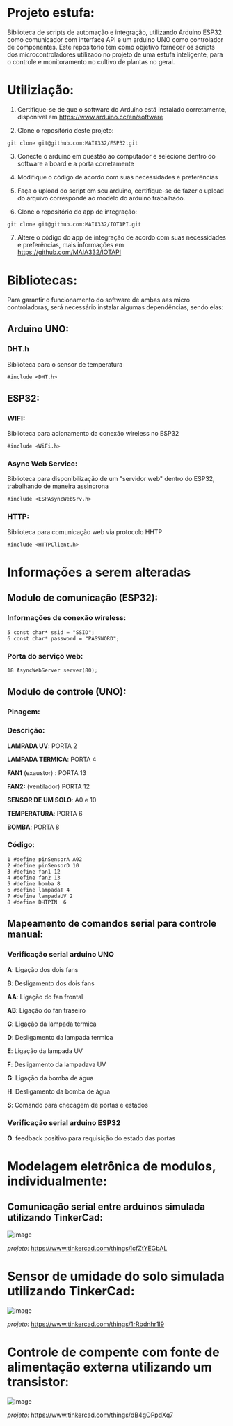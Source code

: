 # Projeto estufa:

Biblioteca de scripts de automação e integração, utilizando Arduino ESP32 como comunicador com interface API e um arduino UNO como controlador de componentes. Este repositório tem como objetivo fornecer os scripts dos microcontroladores utilizado no projeto de uma estufa inteligente, para o controle e monitoramento no cultivo de plantas no geral.

# Utiliziação:

1. Certifique-se de que o software do Arduino está instalado corretamente, disponível em https://www.arduino.cc/en/software

2. Clone o repositório deste projeto:

```git clone git@github.com:MAIA332/ESP32.git```

3. Conecte o arduino em questão ao computador e selecione dentro do software a board e a porta corretamente

4. Modifique o código de acordo com suas necessidades e preferências

5. Faça o upload do script em seu arduino, certifique-se de fazer o upload do arquivo corresponde ao modelo do arduino trabalhado.

6. Clone o repositório do app de integração:

```git clone git@github.com:MAIA332/IOTAPI.git```

7. Altere o código do app de integração de acordo com suas necessidades e preferências, mais informações em https://github.com/MAIA332/IOTAPI

# Bibliotecas:

Para garantir o funcionamento do software de ambas aas micro controladoras, será necessário instalar algumas dependências, sendo elas:

## Arduino UNO:

### DHT.h

Biblioteca para o sensor de temperatura

```
#include <DHT.h>

```

## ESP32:

### WIFI:

Biblioteca para acionamento da conexão wireless no ESP32

```
#include <WiFi.h>
```

### Async Web Service:

Biblioteca para disponibilização de um "servidor web" dentro do ESP32, trabalhando de maneira assincrona

```
#include <ESPAsyncWebSrv.h>
```

### HTTP:

Biblioteca para comunicação web via protocolo HHTP

```
#include <HTTPClient.h>
```

# Informações a serem alteradas

## Modulo de comunicação (ESP32):

### Informações de conexão wireless:

```
5 const char* ssid = "SSID";
6 const char* password = "PASSWORD";
```

### Porta do serviço web:

```
18 AsyncWebServer server(80);
```

## Modulo de controle (UNO):

### Pinagem:

### Descrição:

**LAMPADA UV**: PORTA 2

**LAMPADA TERMICA**: PORTA 4

**FAN1** (exaustor) : PORTA 13

**FAN2:** (ventilador) PORTA 12

**SENSOR DE UM SOLO**: A0 e 10

**TEMPERATURA**: PORTA 6

**BOMBA**: PORTA 8

### Código: 

```
1 #define pinSensorA A02
2 #define pinSensorD 10
3 #define fan1 12
4 #define fan2 13
5 #define bomba 8
6 #define lampadaT 4
7 #define lampadaUV 2
8 #define DHTPIN  6   

```

## Mapeamento de comandos serial para controle manual:

### Verificação serial arduino UNO

**A**: Ligação dos dois fans

**B**: Desligamento dos dois fans 

**AA**: Ligação do fan frontal

**AB**: Ligação do fan traseiro

**C**: Ligação da lampada termica

**D**: Desligamento da lampada termica

**E**: Ligação da lampada UV

**F**: Desligamento da lampadava UV

**G**: Ligação da bomba de água

**H**: Desligamento da bomba de água

**S**: Comando para checagem de portas e estados

### Verificação serial arduino ESP32

**O**: feedback positivo para requisição do estado das portas

# Modelagem eletrônica de modulos, individualmente:

## Comunicação serial entre arduinos simulada utilizando TinkerCad:

![image](https://github.com/MAIA332/ESP32/assets/67965680/8c9fb412-fff2-4af4-a333-3b464aa222f5)

_projeto:_ https://www.tinkercad.com/things/icfZtYEGbAL

# Sensor de umidade do solo simulada utilizando TinkerCad:

![image](https://github.com/MAIA332/ESP32/assets/67965680/76c47e77-0064-4e42-862c-b754248275ff)


_projeto:_ https://www.tinkercad.com/things/1rRbdnhr1l9

# Controle de compente com fonte de alimentação externa utilizando um transistor:

![image](https://github.com/MAIA332/ESP32/assets/67965680/2697ef33-0018-4d5b-a66c-0779e2887849)

_projeto:_ https://www.tinkercad.com/things/dB4gOPpdXq7
